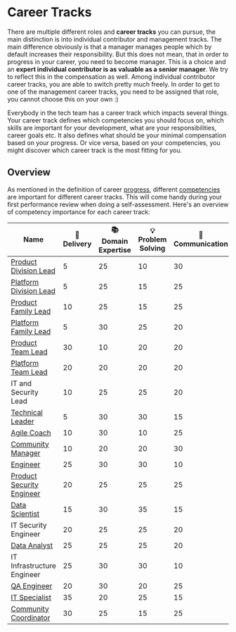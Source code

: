 # Career Tracks

There are multiple different roles and **career tracks** you can pursue, the main distinction is into individual contributor and management tracks. The main difference obviously is that a manager manages people which by default increases their responsibility. But this does not mean, that in order to progress in your career, you need to become manager. This is a choice and an **expert individual contributor is as valuable as a senior manager**. We try to reflect this in the compensation as well. Among individual contributor career tracks, you are able to switch pretty much freely. In order to get to one of the management career tracks, you need to be assigned that role, you cannot choose this on your own :)

Everybody in the tech team has a career track which impacts several things. Your career track defines which competencies you should focus on, which skills are important for your development, what are your responsibilities, career goals etc. It also defines what should be your minimal compensation based on your progress. Or vice versa, based on your competencies, you might discover which career track is the most fitting for you.

## Overview

As mentioned in the definition of career [progress](../progress.md), different [competencies](../competencies.md) are important for different career tracks. This will come handy during your first performance review when doing a self-assessment. Here's an overview of competency importance for each career track:

| Name | 🚚 Delivery | 📚 Domain Expertise | 💡 Problem Solving | 💬 Communication | 🎖️ Leadership |
|----------------------------------------------------------|----|----|----|----|----|
| [Product Division Lead](product-division-lead.md)        | 5  | 25 | 10 | 30 | 30 |
| [Platform Division Lead](platform-division-lead.md)      | 5  | 25 | 15 | 25 | 30 |
| [Product Family Lead](product-family-lead.md)            | 10 | 25 | 15 | 25 | 25 |
| [Platform Family Lead](platform-family-lead.md)          | 5  | 30 | 25 | 20 | 20 |
| [Product Team Lead](product-team-lead.md)                | 30 | 10 | 20 | 20 | 20 |
| [Platform Team Lead](platform-team-lead.md)              | 20 | 20 | 20 | 20 | 20 |
| IT and Security Lead                                     | 10 | 25 | 25 | 20 | 20 |
| [Technical Leader](technical-leader.md)                  | 5  | 30 | 30 | 15 | 20 |
| [Agile Coach](agile-coach.md)                            | 10 | 30 | 10 | 25 | 25 |
| [Community Manager](community-manager.md)                | 10 | 20 | 20 | 30 | 20 |
| [Engineer](engineer.md)                                  | 25 | 30 | 30 | 10 | 5  |
| [Product Security Engineer](product-security-engineer.md)| 20 | 25 | 25 | 25 | 5  |
| [Data Scientist](data-scientist.md)                      | 15 | 30 | 35 | 15 | 5  |
| IT Security Engineer                                     | 20 | 25 | 25 | 20 | 10 |
| [Data Analyst](data-analyst.md)                          | 25 | 25 | 25 | 20 | 5  |
| IT Infrastructure Engineer                               | 25 | 30 | 30 | 10 | 5  |
| [QA Engineer](qa-engineer.md)                            | 20 | 30 | 20 | 25 | 5  |
| [IT Specialist](it-specialist.md)                        | 35 | 20 | 25 | 15 | 5  |
| [Community Coordinator](community-coordinator.md)        | 30 | 25 | 15 | 25 | 5  |
